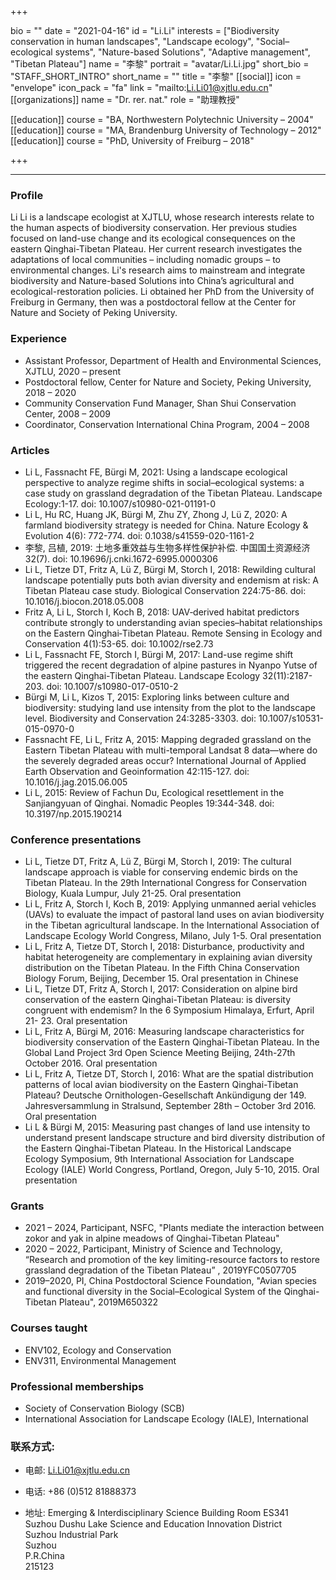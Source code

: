 +++

bio = ""
date = "2021-04-16"
id = "Li.Li"
interests = ["Biodiversity conservation in human landscapes", "Landscape ecology", "Social–ecological systems", "Nature-based Solutions", "Adaptive management", "Tibetan Plateau"]
name = "李黎"
portrait = "avatar/Li.Li.jpg"
short_bio = "STAFF_SHORT_INTRO"
short_name = ""
title = "李黎"
[[social]]
    icon = "envelope"
    icon_pack = "fa"
    link = "mailto:Li.Li01@xjtlu.edu.cn"
[[organizations]]
    name = "Dr. rer. nat."
    role = "助理教授"

[[education]]
    course = "BA, Northwestern Polytechnic University – 2004"
[[education]]
    course = "MA, Brandenburg University of Technology – 2012"
[[education]]
    course = "PhD, University of Freiburg – 2018"

+++

<!--The following "------" (six -) means that this file will be synced with the XJTLU personal page. If you remove them, this page won't be synced.-->

------


### Profile

Li Li is a landscape ecologist at XJTLU, whose research interests relate to the human aspects of biodiversity conservation. Her previous studies focused on land-use change and its ecological consequences on the eastern Qinghai-Tibetan Plateau. Her current research investigates the adaptations of local communities – including nomadic groups – to environmental changes. Li's research aims to mainstream and integrate biodiversity and Nature-based Solutions into China’s agricultural and ecological-restoration policies. Li obtained her PhD from the University of Freiburg in Germany, then was a postdoctoral fellow at the Center for Nature and Society of Peking University.<br>

###  Experience

<ul> <li> Assistant Professor, Department of Health and Environmental Sciences, XJTLU, 2020 – present </li><li> Postdoctoral fellow, Center for Nature and Society, Peking University, 2018 – 2020 </li><li> Community Conservation Fund Manager, Shan Shui Conservation Center, 2008 – 2009 </li><li> Coordinator, Conservation International China Program, 2004 – 2008 </li> </ul>

###  Articles

<ul> <li> Li L, Fassnacht FE, Bürgi M, 2021: Using a landscape ecological perspective to analyze regime shifts in social–ecological systems: a case study on grassland degradation of the Tibetan Plateau. Landscape Ecology:1-17. doi: 10.1007/s10980-021-01191-0 </li><li> Li L, Hu RC, Huang JK, Bürgi M, Zhu ZY, Zhong J, Lü Z, 2020: A farmland biodiversity strategy is needed for China. Nature Ecology & Evolution 4(6): 772-774. doi: 0.1038/s41559-020-1161-2 </li><li> 李黎, 吕植, 2019: 土地多重效益与生物多样性保护补偿. 中国国土资源经济32(7). doi: 10.19696/j.cnki.1672-6995.0000306 </li><li> Li L, Tietze DT, Fritz A, Lü Z, Bürgi M, Storch I, 2018: Rewilding cultural landscape potentially puts both avian diversity and endemism at risk: A Tibetan Plateau case study. Biological Conservation 224:75-86. doi: 10.1016/j.biocon.2018.05.008 </li><li> Fritz A, Li L, Storch I, Koch B, 2018: UAV‐derived habitat predictors contribute strongly to understanding avian species–habitat relationships on the Eastern Qinghai‐Tibetan Plateau. Remote Sensing in Ecology and Conservation 4(1):53-65. doi: 10.1002/rse2.73 </li><li> Li L, Fassnacht FE, Storch I, Bürgi M, 2017: Land-use regime shift triggered the recent degradation of alpine pastures in Nyanpo Yutse of the eastern Qinghai-Tibetan Plateau. Landscape Ecology 32(11):2187-203. doi: 10.1007/s10980-017-0510-2 </li><li> Bürgi M, Li L, Kizos T, 2015: Exploring links between culture and biodiversity: studying land use intensity from the plot to the landscape level. Biodiversity and Conservation 24:3285-3303. doi: 10.1007/s10531-015-0970-0 </li><li> Fassnacht FE, Li L, Fritz A, 2015: Mapping degraded grassland on the Eastern Tibetan Plateau with multi-temporal Landsat 8 data—where do the severely degraded areas occur? International Journal of Applied Earth Observation and Geoinformation 42:115-127. doi: 10.1016/j.jag.2015.06.005 </li><li> Li L, 2015: Review of Fachun Du, Ecological resettlement in the Sanjiangyuan of Qinghai. Nomadic Peoples 19:344-348. doi: 10.3197/np.2015.190214 </li> </ul>

###  Conference presentations

<ul> <li> Li L, Tietze DT, Fritz A, Lü Z, Bürgi M, Storch I, 2019: The cultural landscape approach is viable for conserving endemic birds on the Tibetan Plateau. In the 29th International Congress for Conservation Biology, Kuala Lumpur, July 21-25. Oral presentation </li><li> Li L, Fritz A, Storch I, Koch B, 2019: Applying unmanned aerial vehicles (UAVs) to evaluate the impact of pastoral land uses on avian biodiversity in the Tibetan agricultural landscape. In the International Association of Landscape Ecology World Congress, Milano, July 1-5. Oral presentation </li><li> Li L, Fritz A, Tietze DT, Storch I, 2018: Disturbance, productivity and habitat heterogeneity are complementary in explaining avian diversity distribution on the Tibetan Plateau. In the Fifth China Conservation Biology Forum, Beijing, December 15. Oral presentation in Chinese </li><li> Li L, Tietze DT, Fritz A, Storch I, 2017: Consideration on alpine bird conservation of the eastern Qinghai-Tibetan Plateau: is diversity congruent with endemism? In the 6 Symposium Himalaya, Erfurt, April 21- 23. Oral presentation </li><li> Li L, Fritz A, Bürgi M, 2016: Measuring landscape characteristics for biodiversity conservation of the Eastern Qinghai-Tibetan Plateau. In the Global Land Project 3rd Open Science Meeting Beijing, 24th-27th October 2016. Oral presentation </li><li> Li L, Fritz A, Tietze DT, Storch I, 2016: What are the spatial distribution patterns of local avian biodiversity on the Eastern Qinghai-Tibetan Plateau? Deutsche Ornithologen-Gesellschaft Ankündigung der 149. Jahresversammlung in Stralsund, September 28th – October 3rd 2016. Oral presentation </li><li> Li L & Bürgi M, 2015: Measuring past changes of land use intensity to understand present landscape structure and bird diversity distribution of the Eastern Qinghai-Tibetan Plateau. In the Historical Landscape Ecology Symposium, 9th International Association for Landscape Ecology (IALE) World Congress, Portland, Oregon, July 5-10, 2015. Oral presentation </li> </ul>

###  Grants

<ul> <li> 2021 – 2024, Participant, NSFC, "Plants mediate the interaction between zokor and yak in alpine meadows of Qinghai-Tibetan Plateau" </li><li> 2020 – 2022, Participant, Ministry of Science and Technology, “Research and promotion of the key limiting-resource factors to restore grassland degradation of the Tibetan Plateau” , 2019YFC0507705 </li><li> 2019–2020, PI, China Postdoctoral Science Foundation, "Avian species and functional diversity in the Social–Ecological System of the Qinghai-Tibetan Plateau", 2019M650322 </li> </ul>

###  Courses taught

<ul> <li> ENV102, Ecology and Conservation </li><li> ENV311, Environmental Management </li> </ul>

###  Professional memberships

<ul> <li> Society of Conservation Biology (SCB) </li><li> International Association for Landscape Ecology (IALE), International </li> </ul>


### 联系方式:

 - 电邮: Li.Li01@xjtlu.edu.cn

 - 电话: +86 (0)512 81888373

 - 地址: Emerging & Interdisciplinary Science Building Room ES341<br> Suzhou Dushu Lake Science and Education Innovation District <br> Suzhou Industrial Park <br> Suzhou <br> P.R.China<br> 215123<br><br>

